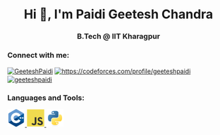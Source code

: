 <h1 align="center">Hi 👋, I'm Paidi Geetesh Chandra</h1>
<h3 align="center">B.Tech @ IIT Kharagpur</h3>

<h3 align="left">Connect with me:</h3>
<p align="left">
  <a href="https://linkedin.com/in/geeteshchandrapaidi" target="blank"><img align="center" src="https://raw.githubusercontent.com/rahuldkjain/github-profile-readme-generator/master/src/images/icons/Social/linked-in-alt.svg" alt="GeeteshPaidi" height="30" width="40" /></a>
  <a href="https://codeforces.com/profile/ImTrashCoder" target="blank"><img align="center" src="https://raw.githubusercontent.com/rahuldkjain/github-profile-readme-generator/master/src/images/icons/Social/codeforces.svg" alt="https://codeforces.com/profile/geeteshpaidi" height="30" width="40" /></a>
  <a href="https://www.kaggle.com/paidigeeteshchandra" target="blank"><img align="center" src="https://raw.githubusercontent.com/rahuldkjain/github-profile-readme-generator/master/src/images/icons/Social/kaggle.svg" alt="geeteshpaidi" height="30" width="40" /></a>
</p>
<h3 align="left">Languages and Tools:</h3>
<p align="left"> 
  <a href="https://www.w3schools.com/cpp/" target="_blank" rel="noreferrer"> <img src="https://raw.githubusercontent.com/devicons/devicon/master/icons/cplusplus/cplusplus-original.svg" alt="cplusplus" width="40" height="40"/> </a>
  <a href="https://developer.mozilla.org/en-US/docs/Web/JavaScript" target="_blank" rel="noreferrer"> <img src="https://raw.githubusercontent.com/devicons/devicon/master/icons/javascript/javascript-original.svg" alt="javascript" width="40" height="40"/> </a> <a href="https://www.python.org" target="_blank" rel="noreferrer"> <img src="https://raw.githubusercontent.com/devicons/devicon/master/icons/python/python-original.svg" alt="python" width="40" height="40"/> </a> 
</p>
<!-- <p><img align="left" src="https://github-readme-stats.vercel.app/api/top-langs?username=geeteshpaidi&show_icons=true&locale=en&layout=compact" alt="geeteshpaidi" /></p> -->
